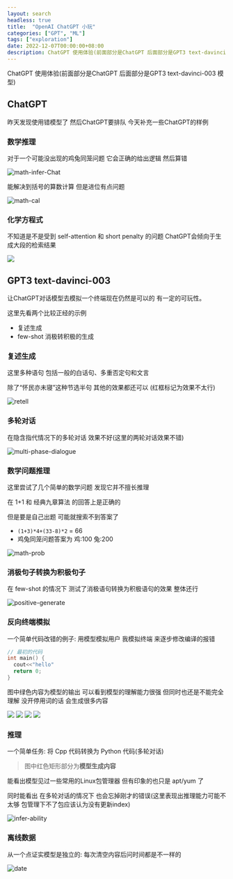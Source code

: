 ```yaml
---
layout: search
headless: true
title:  "OpenAI ChatGPT 小玩"
categories: ["GPT", "ML"]
tags: ["exploration"]
date: 2022-12-07T00:00:00+08:00
description: ChatGPT 使用体验(前面部分是ChatGPT 后面部分是GPT3 text-davinci-003 模型)
---
```

ChatGPT 使用体验(前面部分是ChatGPT 后面部分是GPT3 text-davinci-003 模型)

## ChatGPT

昨天发现使用错模型了 然后ChatGPT要排队 今天补充一些ChatGPT的样例

### 数学推理

对于一个可能没出现的鸡兔同笼问题 它会正确的给出逻辑 然后算错

![math-infer-Chat](images/ChatGPT-real-math-infer.png)

能解决到括号的算数计算 但是进位有点问题

![math-cal](images/ChatGPT-real-cal.png)

### 化学方程式

不知道是不是受到 self-attention 和 short penalty 的问题 ChatGPT会倾向于生成大段的检索结果

![](images/ChatGPT-chem.png)

## GPT3 text-davinci-003

让ChatGPT对话模型去模拟一个终端现在仍然是可以的 有一定的可玩性。

这里先看两个比较正经的示例
- 复述生成
- few-shot 消极转积极的生成

### 复述生成

这里多种语句 包括一般的白话句、多重否定句和文言

除了“怀民亦未寝”这种节选半句 其他的效果都还可以 (红框标记为效果不太行)

![retell](images/ChatGPT-retell.png)

### 多轮对话

在隐含指代情况下的多轮对话 效果不好(这里的两轮对话效果不错)

![multi-phase-dialogue](images/ChatGPT-multi-diag.png)

### 数学问题推理

这里尝试了几个简单的数学问题 发现它并不擅长推理

在 1+1 和 经典九章算法 的回答上是正确的

但是要是自己出题 可能就搜索不到答案了

- `(1+3)*4+(33-8)*2` = 66
- 鸡兔同笼问题答案为 鸡:100 兔:200

![math-prob](images/ChatGPT-math-infer.png)

### 消极句子转换为积极句子

在 few-shot 的情况下 测试了消极语句转换为积极语句的效果 整体还行

![positive-generate](images/ChatGPT-pos-gen.png)

### 反向终端模拟

一个简单代码改错的例子: 用模型模拟用户 我模拟终端 来逐步修改编译的报错

```cpp
// 最初的代码
int main() {
  cout<<"hello"
  return 0;
}
```

图中绿色内容为模型的输出 可以看到模型的理解能力很强 但同时也还是不能完全理解 没开停用词的话 会生成很多内容

![](images/ChatGPT-mock-shell0.png)
![](images/ChatGPT-mock-shell1.png)
![](images/ChatGPT-mock-shell2.png)
![](images/ChatGPT-mock-shell3.png)

### 推理

一个简单任务: 将 Cpp 代码转换为 Python 代码(多轮对话)

> 图中红色矩形部分为**模型生成内容**

能看出模型见过一些常用的Linux包管理器 但有印象的也只是 apt/yum 了

同时能看出 在多轮对话的情况下 也会忘掉刚才的错误(这里表现出推理能力可能不太够 包管理下不了包应该认为没有更新index)

![infer-ability](images/ChatGPT-CND-joke.png)

### 离线数据

从一个点证实模型是独立的: 每次清空内容后问时间都是不一样的

![date](images/ChatGPT-date.png)